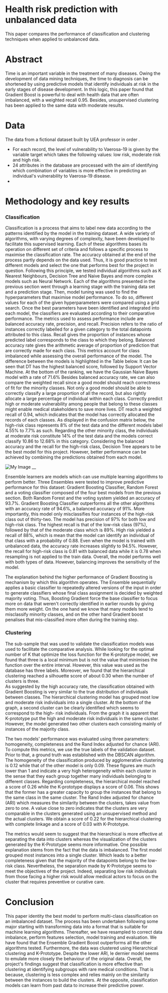 # Health risk prediction with unbalanced data
This paper compares the performance of classification and clustering techniques when applied to unbalanced data. 

# Abstract 
Time is an important variable in the treatment of many diseases. Owing the development of data mining techniques, the time to diagnosis can be shortened by using predictive models that identify individuals at risk in the early stages of disease development. In this logic, this paper found that Gradient Boost is powerful to deal with health data that are often imbalanced, with a weighted recall 0.95. Besides, unsupervised clustering has been applied to the same data with moderate results.  

# Data
The data from a fictional dataset built by UEA professor in order  . 
- For each record, the level of vulnerability to Vaerosa-19 is given by the variable target which takes the following values: low risk, moderate risk and high risk.
- 24 attributes in the database are processed with the aim of identifying which combination of variables is more effective in predicting an individual's vulnerability to Vaerosa-19 disease.
- 
# Methodology and key results

### Classification
Classification is a process that aims to label new data according to the patterns identified by the model in the training dataset. A wide variety of algorithms, with varying degrees of complexity, have been developed to facilitate this supervised learning. Each of these algorithms bases its operation on different set of criteria and follows a specific process to maximise the classification rate. The accuracy obtained at the end of the process partly depends on the data used. Thus, it is good practice to test different models and select the one that performs best for the project in question. Following this principle, we tested individual algorithms such as K Nearest Neighbours, Decision Tree and Naive Bayes and more complex models such as Neural Network. 
Each of the algorithms presented in the previous section went through a learning stage with the training data set and a prediction stage. Then, model tuning was used to find the hyperparameters that maximise model performance. To do so, different values for each of the given hyperparameters were compared using a grid search. Once the best parameters have been identified and integrated into each model, the classifiers are evaluated according to their comparative performance. The metrics used to assess performance include are balanced accuracy rate, precision, and recall. Precision refers to the ratio of instances correctly labelled for a given category to the total datapoints attributed to this class.  Recall gives the proportion of instances whose predicted label corresponds to the class to which they belong. Balanced accuracy rate gives the arithmetic average of proportion of prediction that are correctly made for each class. This metrics account for class imbalanced while assessing the overall performance of the model. The difference between the models is highlighted in the Table below. It can be seen that DT has the highest balanced score, followed by Support Vector Machine. At the bottom of the ranking, we have the Gaussian Naive Bayes model with a rate of 71.6%
Besides balanced accuracy rate, we can also compare the weighted recall since a good model should reach correctness of fit for the minority classes. Not only a good model should be able to correctly classify a large proportion of all the record, but also rightly allocate a large percentage of individual within each class. Correctly predict high or moderate vulnerability among people that belong to these classes might enable medical stakeholders to save more lives. DT reach a weighted recall of 0.94, which indicates that the model has correctly allocated the records of each classes. As displayed in the confusion matrix below, the high-risk class represents 8% of the test data and the different models label 4.55% to 7.7% as such. Regarding the other minority class, the individuals at moderate risk constitute 14% of the test data and the models correct classify 10.86 to 12.68% in this category. Considering the balanced accuracy and the recall for the high-risk class, Decision Tree appears to be the best model for this project. However, better performance can be achieved by combining the predictions obtained from each model. 

![My Image]([my-image.jpg](https://github.com/Kweshe/unbalanced_data/blob/main/comparison_table2.png))
__

Ensemble learners are models which can use multiple learning algorithms to perform better. Three Ensembles were tested to improve predictive performance for this dataset: Gradient Boosting Classifier, Random Forest and a voting classifier composed of the four best models from the previous section.  Both Random Forest and the voting system yielded an accuracy of 93.7%.  Gradient Boosting Classifier outperforms all the other algorithms with an accuracy rate of 94.6%, a balanced accuracy of 91%. More importantly, this model only misclassifies four instances of the high-risk class out of thirty-two. The model has precision of 97% for both low and high-risk class. The highest recall is that of the low-risk class (97%), followed by that of the moderate class which is 89%. High risk yielded a recall of 88%, which is mean that the model can identify an individual of that class with a probability of 0.88.   Even when the model is trained with unbalanced data, the accuracy rate increases slightly to 94.5%.  However, the recall for high-risk class is 0.81 with balanced data while it is 0.78 when resampling is not applied to the train data. Overall, the model performs well with both types of data. However, balancing improves the sensitivity of the model. 

The explanation behind the higher performance of Gradient Boosting is mechanism by which this algorithm operates. The Ensemble sequentially applies a basic classifier to repeatedly altered versions of the input in order to generate classifiers whose final class assignment is decided by weighted majority voting.  Thus, Boosting Gradient force the base classifier to focus more on data that weren't correctly identified in earlier rounds by giving them more weight. On the one hand we know that many models tend to misclassify minority classes, and on the other hand Gradient boost penalises that mis-classified more often during the training step. 

### Clustering 
The sub-sample that was used to validate the classification models was used to facilitate the comparative analysis. While looking for the optimal number of K that optimize the loss function for the K-prototype model, we found that three is a local minimum but is not the value that minimises the function over the entire interval. However, this value was used as the database has three labels. Moreover, we found that the hierarchical clustering reached a silhouette score of about 0.30 when the number of clusters is three.  
As suggested by the high accuracy rate, the classification obtained with Gradient Boosting is very similar to the true distribution of individuals between classes. The hierarchical clustering model has grouped most low and moderate risk individuals into a single cluster. At the bottom of the graph, a second cluster can be clearly identified which seems to correspond to the high- risk individuals. From the graph it is apparent that K-prototype put the high and moderate risk individuals in the same cluster. However, the model generated two other clusters each consisting mainly of instances of the majority class. 

The two models' performance was evaluated using three parameters: homogeneity, completeness and the Rand Index adjusted for chance (ARI). To compute this metrics, we use the true labels of the validation dataset. Prior to that, a ground truth was established with the DBSCAN algorithm. The homogeneity of the classification produced by agglomerative clustering is 0.12 while that of the other model is only 0.09. These figures are much lower than 1 and indicate a very high heterogeneity within each cluster in the sense that they each group together many individuals belonging to different classes. Regarding completeness, the hierarchical model reached a score of 0.26 while the K-prototype displays a score of 0.06. This shows that the former has a greater capacity to group the instances that belong to the same class in the same cluster. The Rand Index adjusted for chance (ARI) which measures the similarity between the clusters, takes value from zero to one. A value close to zero indicates that the clusters are very comparable in the clusters generated using an unsupervised method and the actual clusters. We obtain a score of 0.22 for the hierarchical clustering with complete linkage and a score of 0.03 with K-Prototype.  

The metrics would seem to suggest that the hierarchical is more effective at separating the data into clusters whereas the visualization of the clusters generated by the K-Prototype seems more informative. One possible explanation stems from the fact that the data is imbalanced. The first model grouped most instances into a single cluster. Which leads to a better completeness given that the majority of the datapoints belong to the low-risk class. Nevertheless, the separation made by K-Prototype seems to meet the objectives of the project. Indeed, separating low risk individuals from those facing a higher risk would allow medical actors to focus on the cluster that requires preventive or curative care. 
# Conclusion
This paper identity the best model to perform multi-class classification on an imbalanced dataset. The process has been undertaken following some major starting with transforming data into a format that is suitable for machine learning algorithms. Thereafter, we have resampled to correct data imbalance, perform features selection, model training and evaluation. We have found that the Ensemble Gradient Boost outperforms all the other algorithms tested. Furthermore, the data was clustered using Hierarchical clustering and K-Prototype. Despite the lower ARI, le dernier model seems to emulate more closely the behaviour of the original data. Overall, the project's findings suggest that classification is more effective than clustering at identifying subgroups with rare medical conditions. That is because, clustering is less complex and relies mainly on the similarity between the instances to build the clusters. At the opposite, classification models can learn from past data to increase their predictive power.   

